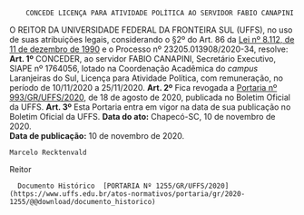         CONCEDE LICENÇA PARA ATIVIDADE POLÍTICA AO SERVIDOR FABIO CANAPINI  

 O REITOR DA UNIVERSIDADE FEDERAL DA FRONTEIRA SUL (UFFS), no uso de suas atribuições legais, considerando o §2º do Art. 86 da [Lei nº 8.112, de 11 de dezembro de 1990](http://www.planalto.gov.br/ccivil_03/leis/l8112cons.htm) e o Processo nº 23205.013908/2020-34, resolve:   **Art. 1º**  CONCEDER, ao servidor FABIO CANAPINI, Secretário Executivo, SIAPE nº 1764056, lotado na Coordenação Acadêmica do *campus*  Laranjeiras do Sul, Licença para Atividade Política, com remuneração, no período de 10/11/2020 a 25/11/2020.   **Art. 2º**  Fica revogada a [Portaria nº 993/GR/UFFS/2020](https://www.uffs.edu.br/atos-normativos/portaria/gr/2020-0993), de 18 de agosto de 2020, publicada no Boletim Oficial da UFFS.   **Art. 3º**  Esta Portaria entra em vigor na data de sua publicação no Boletim Oficial da UFFS.        **Data do ato:** Chapecó-SC, 10 de novembro de 2020.   
 **Data de publicação:**  10 de novembro de 2020. 

    Marcelo Recktenvald   
 Reitor 

      Documento Histórico  [PORTARIA Nº 1255/GR/UFFS/2020](https://www.uffs.edu.br/atos-normativos/portaria/gr/2020-1255/@@download/documento_historico)     
      